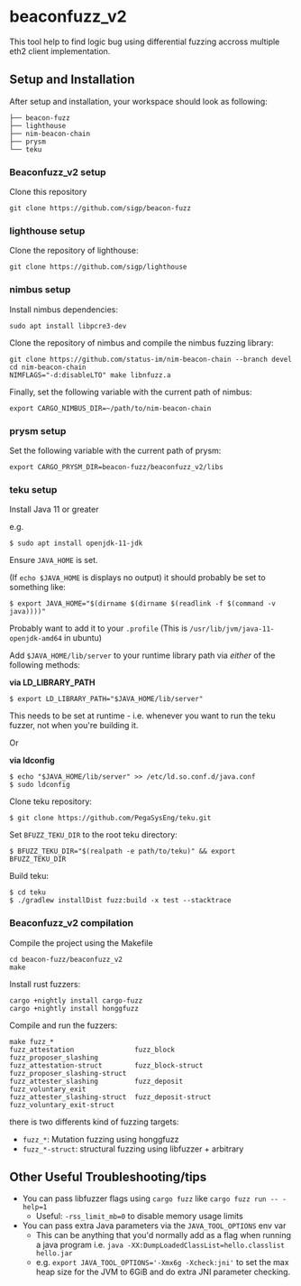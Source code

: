 # beaconfuzz_v2

This tool help to find logic bug using differential fuzzing accross multiple eth2 client implementation.

## Setup and Installation

After setup and installation, your workspace should look as following:
```
├── beacon-fuzz
├── lighthouse
├── nim-beacon-chain
├── prysm
└── teku
```

### Beaconfuzz_v2 setup

Clone this repository
```
git clone https://github.com/sigp/beacon-fuzz
```

### lighthouse setup

Clone the repository of lighthouse:
```
git clone https://github.com/sigp/lighthouse
```

### nimbus setup

Install nimbus dependencies:
```
sudo apt install libpcre3-dev
```

Clone the repository of nimbus and compile the nimbus fuzzing library:
```
git clone https://github.com/status-im/nim-beacon-chain --branch devel
cd nim-beacon-chain
NIMFLAGS="-d:disableLTO" make libnfuzz.a
```

Finally, set the following variable with the current path of nimbus:
```
export CARGO_NIMBUS_DIR=~/path/to/nim-beacon-chain
```

### prysm setup
<!---
Create a prysm folder:
```
mkdir prysm
cp -r beacon-fuzz/beaconfuzz_v2/libs/pfuzz prysm/
```

Compile the prysm fuzzing library:
```
go get .
go build -o libpfuzz.a -tags=blst_enabled,libfuzzer -buildmode=c-archive pfuzz.go
```
 -->
Set the following variable with the current path of prysm:
```
export CARGO_PRYSM_DIR=beacon-fuzz/beaconfuzz_v2/libs
```

### teku setup

Install Java 11 or greater

e.g.

```console
$ sudo apt install openjdk-11-jdk
```

Ensure `JAVA_HOME` is set.

(If `echo $JAVA_HOME` is displays no output) it should probably be set to something like:

```console
$ export JAVA_HOME="$(dirname $(dirname $(readlink -f $(command -v java))))"
```

Probably want to add it to your `.profile`
(This is `/usr/lib/jvm/java-11-openjdk-amd64` in ubuntu)

Add `$JAVA_HOME/lib/server` to your runtime library path via *either* of the following methods:

**via LD_LIBRARY_PATH**

```console
$ export LD_LIBRARY_PATH="$JAVA_HOME/lib/server"
```

This needs to be set at runtime - i.e. whenever you want to run the teku fuzzer, not when you're building it.

Or

**via ldconfig**

```console
$ echo "$JAVA_HOME/lib/server" >> /etc/ld.so.conf.d/java.conf
$ sudo ldconfig
```

<!--
Also adding this?
$ echo "$JAVA_HOME/lib" >> /etc/ld.so.conf.d/java.conf
-->


Clone teku repository:
```console
$ git clone https://github.com/PegaSysEng/teku.git
```

Set `BFUZZ_TEKU_DIR` to the root teku directory:
```console
$ BFUZZ_TEKU_DIR="$(realpath -e path/to/teku)" && export BFUZZ_TEKU_DIR
```

Build teku:
```console
$ cd teku
$ ./gradlew installDist fuzz:build -x test --stacktrace
```


### Beaconfuzz_v2 compilation

Compile the project using the Makefile
```
cd beacon-fuzz/beaconfuzz_v2
make
```

Install rust fuzzers:
```
cargo +nightly install cargo-fuzz
cargo +nightly install honggfuzz
```

Compile and run the fuzzers:
```
make fuzz_*
fuzz_attestation               fuzz_block                     fuzz_proposer_slashing
fuzz_attestation-struct        fuzz_block-struct              fuzz_proposer_slashing-struct
fuzz_attester_slashing         fuzz_deposit                   fuzz_voluntary_exit
fuzz_attester_slashing-struct  fuzz_deposit-struct            fuzz_voluntary_exit-struct
```

there is two differents kind of fuzzing targets:
- `fuzz_*`: Mutation fuzzing using honggfuzz
- `fuzz_*-struct`: structural fuzzing using libfuzzer + arbitrary

<!---
RUSTFLAGS='-L /home/scop/Documents/consulting/sigmaprime/prysm/pfuzz/ -L /home/scop/Documents/consulting/sigmaprime/nim-beacon-state/build/ ' make fuzz_block-struct
 -->


## Other Useful Troubleshooting/tips

- You can pass libfuzzer flags using `cargo fuzz` like `cargo fuzz run -- -help=1`
  - Useful: `-rss_limit_mb=0` to disable memory usage limits
- You can pass extra Java parameters via the `JAVA_TOOL_OPTIONS` env var
  - This can be anything that you'd normally add as a flag when running a java program i.e. `java -XX:DumpLoadedClassList=hello.classlist hello.jar`
  - e.g. `export JAVA_TOOL_OPTIONS='-Xmx6g -Xcheck:jni'`
    to set the max heap size for the JVM to 6GiB and do extra JNI parameter checking.
